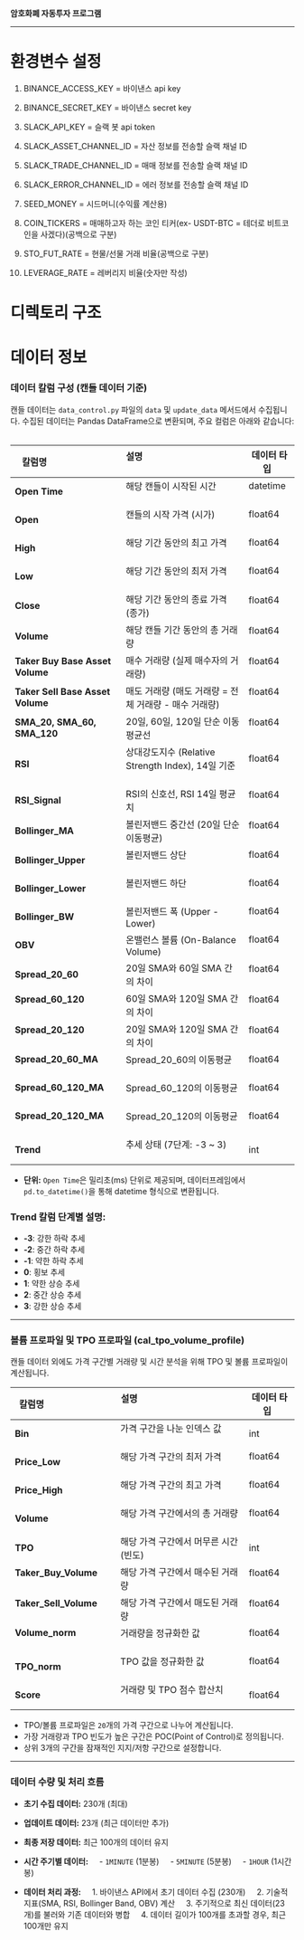 **암호화폐 자동투자 프로그램**  

--------------------------------------------
# 환경변수 설정
1. BINANCE_ACCESS_KEY = 바이낸스 api key
2. BINANCE_SECRET_KEY = 바이낸스 secret key
3. SLACK_API_KEY = 슬랙 봇 api token
4. SLACK_ASSET_CHANNEL_ID = 자산 정보를 전송할 슬랙 채널 ID
5. SLACK_TRADE_CHANNEL_ID = 매매 정보를 전송할 슬랙 채널 ID
6. SLACK_ERROR_CHANNEL_ID = 에러 정보를 전송할 슬랙 채널 ID

7. SEED_MONEY = 시드머니(수익률 계산용)
8. COIN_TICKERS = 매매하고자 하는 코인 티커(ex- USDT-BTC = 테더로 비트코인을 사겠다)(공백으로 구분)
9. STO_FUT_RATE = 현물/선물 거래 비율(공백으로 구분)
10. LEVERAGE_RATE = 레버리지 비율(숫자만 작성)

# 디렉토리 구조
  
# 데이터 정보
### **데이터 칼럼 구성 (캔들 데이터 기준)**  
  
캔들 데이터는 `data_control.py` 파일의 `data` 및 `update_data` 메서드에서 수집됩니다. 수집된 데이터는 Pandas DataFrame으로 변환되며, 주요 컬럼은 아래와 같습니다:  
  
| 칼럼명                              | 설명                                                     | 데이터 타입         |
| -------------------------------- | ------------------------------------------------------ | -------------- |
| **Open Time**                    | 해당 캔들이 시작된 시간                                          | datetime       |
| **Open**                         | 캔들의 시작 가격 (시가)                                         | float64        |
| **High**                         | 해당 기간 동안의 최고 가격                                        | float64        |
| **Low**                          | 해당 기간 동안의 최저 가격                                        | float64        |
| **Close**                        | 해당 기간 동안의 종료 가격 (종가)                                   | float64        |
| **Volume**                       | 해당 캔들 기간 동안의 총 거래량                                     | float64        |
| **Taker Buy Base Asset Volume**  | 매수 거래량 (실제 매수자의 거래량)                                   | float64        |
| **Taker Sell Base Asset Volume** | 매도 거래량 (매도 거래량 = 전체 거래량 - 매수 거래량)                      | float64        |
| **SMA_20, SMA_60, SMA_120**      | 20일, 60일, 120일 단순 이동평균선                                | float64        |
| **RSI**                          | 상대강도지수 (Relative Strength Index), 14일 기준               | float64        |
| **RSI_Signal**                   | RSI의 신호선, RSI 14일 평균치                                  | float64        |
| **Bollinger_MA**                 | 볼린저밴드 중간선 (20일 단순 이동평균)                                | float64        |
| **Bollinger_Upper**              | 볼린저밴드 상단                                               | float64        |
| **Bollinger_Lower**              | 볼린저밴드 하단                                               | float64        |
| **Bollinger_BW**                 | 볼린저밴드 폭 (Upper - Lower)                                | float64        |
| **OBV**                          | 온밸런스 볼륨 (On-Balance Volume)                            | float64        |
| **Spread_20_60**                 | 20일 SMA와 60일 SMA 간의 차이                               | float64        |
| **Spread_60_120**                | 60일 SMA와 120일 SMA 간의 차이                              | float64        |
| **Spread_20_120**                | 20일 SMA와 120일 SMA 간의 차이                              | float64        |
| **Spread_20_60_MA**              | Spread_20_60의 이동평균                                    | float64        |
| **Spread_60_120_MA**             | Spread_60_120의 이동평균                                   | float64        |
| **Spread_20_120_MA**             | Spread_20_120의 이동평균                                   | float64        |
| **Trend**                        | 추세 상태 (7단계: -3 ~ 3)                                  | int            |

- **단위:** `Open Time`은 밀리초(ms) 단위로 제공되며, 데이터프레임에서 `pd.to_datetime()`을 통해 datetime 형식으로 변환됩니다.  

### **Trend 칼럼 단계별 설명:**
- **-3**: 강한 하락 추세  
- **-2**: 중간 하락 추세  
- **-1**: 약한 하락 추세  
- **0**: 횡보 추세  
- **1**: 약한 상승 추세  
- **2**: 중간 상승 추세  
- **3**: 강한 상승 추세  

---
  
### **볼륨 프로파일 및 TPO 프로파일 (cal_tpo_volume_profile)**  
  
캔들 데이터 외에도 가격 구간별 거래량 및 시간 분석을 위해 TPO 및 볼륨 프로파일이 계산됩니다.  

| 칼럼명                             | 설명                                                     | 데이터 타입        |
| ------------------------------- | ------------------------------------------------------ | ------------- |
| **Bin**                         | 가격 구간을 나눈 인덱스 값                                        | int           |
| **Price_Low**                   | 해당 가격 구간의 최저 가격                                        | float64       |
| **Price_High**                  | 해당 가격 구간의 최고 가격                                        | float64       |
| **Volume**                      | 해당 가격 구간에서의 총 거래량                                      | float64       |
| **TPO**                         | 해당 가격 구간에서 머무른 시간(빈도)                                  | int           |
| **Taker_Buy_Volume**            | 해당 가격 구간에서 매수된 거래량                                     | float64       |
| **Taker_Sell_Volume**           | 해당 가격 구간에서 매도된 거래량                                     | float64       |
| **Volume_norm**                 | 거래량을 정규화한 값                                            | float64       |
| **TPO_norm**                    | TPO 값을 정규화한 값                                          | float64       |
| **Score**                       | 거래량 및 TPO 점수 합산치                                       | float64       |
- TPO/볼륨 프로파일은 `20`개의 가격 구간으로 나누어 계산됩니다.  
- 가장 거래량과 TPO 빈도가 높은 구간은 POC(Point of Control)로 정의됩니다.  
- 상위 3개의 구간을 잠재적인 지지/저항 구간으로 설정합니다.  
  
---
  
### **데이터 수량 및 처리 흐름**  
  
- **초기 수집 데이터:** 230개 (최대)  
- **업데이트 데이터:** 23개 (최근 데이터만 추가)  
- **최종 저장 데이터:** 최근 100개의 데이터 유지  
  
- **시간 주기별 데이터:**  
  - `1MINUTE` (1분봉)  
  - `5MINUTE` (5분봉)  
  - `1HOUR` (1시간봉)  
  
- **데이터 처리 과정:**  
  1. 바이낸스 API에서 초기 데이터 수집 (230개)  
  2. 기술적 지표(SMA, RSI, Bollinger Band, OBV) 계산  
  3. 주기적으로 최신 데이터(23개)를 불러와 기존 데이터와 병합  
  4. 데이터 길이가 100개를 초과할 경우, 최근 100개만 유지